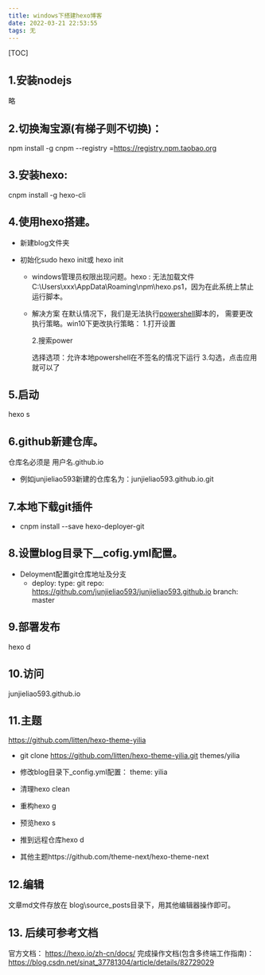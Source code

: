 ```yaml
---
title: windows下搭建hexo博客
date: 2022-03-21 22:53:55
tags: 无
---
```


[TOC]

## 1.安装nodejs

略

## 2.切换淘宝源(有梯子则不切换)： 

npm install -g cnpm --registry =https://registry.npm.taobao.org

##  3.安装hexo:  

cnpm install -g hexo-cli

##  4.使用hexo搭建。

 - 新建blog文件夹

 - 初始化sudo hexo init或 hexo init   

   - windows管理员权限出现问题。hexo : 无法加载文件 C:\Users\xxx\AppData\Roaming\npm\hexo.ps1，因为在此系统上禁止运行脚本。

   - 解决方案
     在默认情况下，我们是无法执行[powershell](https://so.csdn.net/so/search?q=powershell&spm=1001.2101.3001.7020)脚本的， 需要更改执行策略。win10下更改执行策略：
     1.打开设置

     2.搜索power

     选择选项：允许本地powershell在不签名的情况下运行
     3.勾选，点击应用就可以了

## 5.启动

hexo s

##  6.github新建仓库。 

仓库名必须是 用户名.github.io 

- 例如junjieliao593新建的仓库名为：junjieliao593.github.io.git

##  7.本地下载git插件

- cnpm install --save hexo-deployer-git

##  8.设置blog目录下__cofig.yml配置。

- Deloyment配置git仓库地址及分支 
  - deploy:
        type: git
        repo: https://github.com/junjieliao593/junjieliao593.github.io
        branch: master

##  9.部署发布

hexo d

##  10.访问

junjieliao593.github.io

##  11.主题

https://github.com/litten/hexo-theme-yilia
- git clone https://github.com/litten/hexo-theme-yilia.git themes/yilia
- 修改blog目录下_config.yml配置：   theme:  yilia
- 清理hexo clean
- 重构hexo g
- 预览hexo s
- 推到远程仓库hexo d

- 其他主题https://github.com/theme-next/hexo-theme-next

##  12.编辑 

文章md文件存放在 blog\source\_posts目录下，用其他编辑器操作即可。

## 13. 后续可参考文档

官方文档： https://hexo.io/zh-cn/docs/
完成操作文档(包含多终端工作指南)： https://blog.csdn.net/sinat_37781304/article/details/82729029

